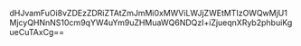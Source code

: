 dHJvamFuOi8vZDEzZDRiZTAtZmJmMi0xMWViLWJjZWEtMTIzOWQwMjU1MjcyQHNnNS10cm9qYW4uYm9uZHMuaWQ6NDQzI+iZjueqnXRyb2phbuiKgueCuTAxCg==